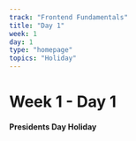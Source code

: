 ```yaml
---
track: "Frontend Fundamentals"
title: "Day 1"
week: 1
day: 1
type: "homepage"
topics: "Holiday"
---
```



# Week 1 - Day 1

#### Presidents Day Holiday
